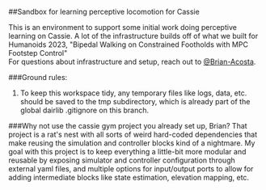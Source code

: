 ##Sandbox for learning perceptive locomotion for Cassie

This is an environment to support some initial work doing perceptive learning on 
Cassie. A lot of the infrastructure builds off of what we built for Humanoids 2023, 
"Bipedal Walking on Constrained Footholds with MPC Footstep Control"  
For questions about infrastructure and setup, reach out to
[@Brian-Acosta](github.com/Brian-Acosta). 

###Ground rules:
1. To keep this workspace tidy, any temporary files like logs, data, etc. should be
saved to the tmp subdirectory, which is already part of the global 
dairlib .gitignore on this branch.

###Why not use the cassie gym project you already set up, Brian?
That project is a rat's nest with all sorts of weird hard-coded dependencies 
that make reusing the simulation and controller blocks kind of a nightmare. 
My goal with this project is to keep everything a little-bit more modular and 
reusable by exposing simulator and controller configuration through external 
yaml files, and multiple options for input/output ports to allow for adding 
intermediate blocks like state estimation, elevation mapping, etc. 

